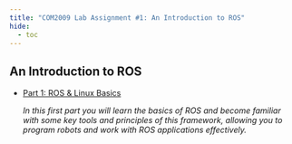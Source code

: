 ```yaml
---
title: "COM2009 Lab Assignment #1: An Introduction to ROS"
hide:
  - toc
--- 
```


## An Introduction to ROS

* [Part 1: ROS & Linux Basics](./part1)

    *In this first part you will learn the basics of ROS and become familiar with some key tools and principles of this framework, allowing you to program robots and work with ROS applications effectively.*

